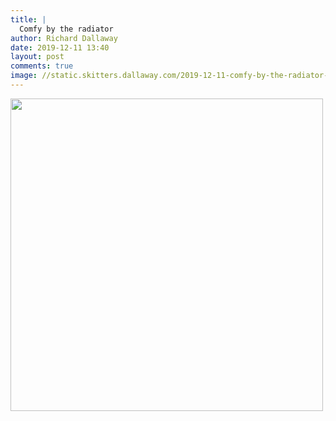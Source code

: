 ```yaml
---
title: |
  Comfy by the radiator
author: Richard Dallaway
date: 2019-12-11 13:40
layout: post
comments: true
image: //static.skitters.dallaway.com/2019-12-11-comfy-by-the-radiator-thumb-1-IMG_0187.jpg
---
```


<div>
        <a href="//static.skitters.dallaway.com/2019-12-11-comfy-by-the-radiator-fullsize-1-IMG_0187.jpg">
          <img src="//static.skitters.dallaway.com/2019-12-11-comfy-by-the-radiator-thumb-1-IMG_0187.jpg" width="500" height="500"/>
        </a>
      </div>



 
      